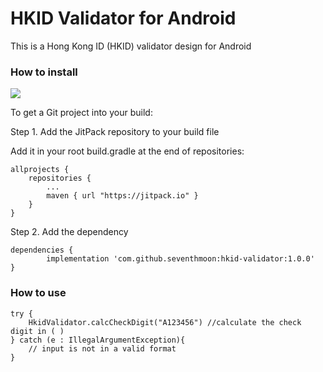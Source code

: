 # HKID Validator for Android

This is a Hong Kong ID (HKID) validator design for Android

### How to install
[![](https://jitpack.io/v/seventhmoon/hkid-validator.svg)](https://jitpack.io/#seventhmoon/hkid-validator)

To get a Git project into your build:

Step 1. Add the JitPack repository to your build file

Add it in your root build.gradle at the end of repositories:

	allprojects {
		repositories {
			...
			maven { url "https://jitpack.io" }
		}
	}

Step 2. Add the dependency

	dependencies {
	        implementation 'com.github.seventhmoon:hkid-validator:1.0.0'
	}
	     
### How to use
    try {
        HkidValidator.calcCheckDigit("A123456") //calculate the check digit in ( )
    } catch (e : IllegalArgumentException){
        // input is not in a valid format
    }
